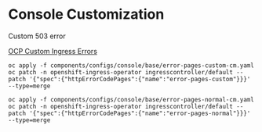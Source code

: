 # Console Customization

Custom 503 error

[OCP Custom Ingress Errors](https://docs.openshift.com/container-platform/4.10/networking/ingress-operator.html#nw-customize-ingress-error-pages_configuring-ingress)

```
oc apply -f components/configs/console/base/error-pages-custom-cm.yaml
oc patch -n openshift-ingress-operator ingresscontroller/default --patch '{"spec":{"httpErrorCodePages":{"name":"error-pages-custom"}}}' --type=merge
```

```
oc apply -f components/configs/console/base/error-pages-normal-cm.yaml
oc patch -n openshift-ingress-operator ingresscontroller/default --patch '{"spec":{"httpErrorCodePages":{"name":"error-pages-normal"}}}' --type=merge
```
